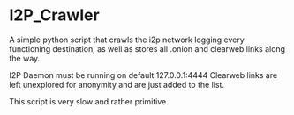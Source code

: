 # I2P_Crawler
A simple python script that crawls the i2p network logging every functioning destination, as well as stores all .onion and clearweb links along the way.

I2P Daemon must be running on default 127.0.0.1:4444
Clearweb links are left unexplored for anonymity and are just added to the list.


This script is very slow and rather primitive.
